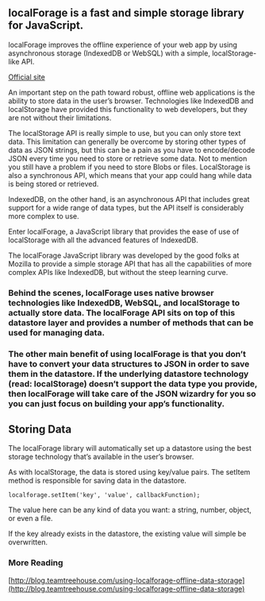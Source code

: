 ## localForage is a fast and simple storage library for JavaScript.

localForage improves the offline experience of your web app by using asynchronous storage (IndexedDB or WebSQL) with a simple, localStorage-like API.

[Official site](https://github.com/localForage/localForage)

An important step on the path toward robust, offline web applications is the ability to store data in the user’s browser. Technologies like IndexedDB and localStorage have provided this functionality to web developers, but they are not without their limitations.

The localStorage API is really simple to use, but you can only store text data. This limitation can generally be overcome by storing other types of data as JSON strings, but this can be a pain as you have to encode/decode JSON every time you need to store or retrieve some data. Not to mention you still have a problem if you need to store Blobs or files. LocalStorage is also a synchronous API, which means that your app could hang while data is being stored or retrieved.

IndexedDB, on the other hand, is an asynchronous API that includes great support for a wide range of data types, but the API itself is considerably more complex to use.

Enter localForage, a JavaScript library that provides the ease of use of localStorage with all the advanced features of IndexedDB.

The localForage JavaScript library was developed by the good folks at Mozilla to provide a simple storage API that has all the capabilities of more complex APIs like IndexedDB, but without the steep learning curve.

### Behind the scenes, localForage uses native browser technologies like IndexedDB, WebSQL, and localStorage to actually store data. The localForage API sits on top of this datastore layer and provides a number of methods that can be used for managing data.

### The other main benefit of using localForage is that you don’t have to convert your data structures to JSON in order to save them in the datastore. If the underlying datastore technology (read: localStorage) doesn’t support the data type you provide, then localForage will take care of the JSON wizardry for you so you can just focus on building your app’s functionality.

## Storing Data

The localForage library will automatically set up a datastore using the best storage technology that’s available in the user’s browser.

As with localStorage, the data is stored using key/value pairs. The setItem method is responsible for saving data in the datastore.

``localforage.setItem('key', 'value', callbackFunction);``

The value here can be any kind of data you want: a string, number, object, or even a file.

If the key already exists in the datastore, the existing value will simple be overwritten.

### More Reading

[http://blog.teamtreehouse.com/using-localforage-offline-data-storage](http://blog.teamtreehouse.com/using-localforage-offline-data-storage)